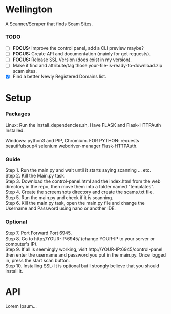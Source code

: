 # Wellington
A Scanner/Scraper that finds Scam Sites.
### TODO
- [ ] **FOCUS:** Improve the control panel, add a CLI preview maybe?
- [ ] **FOCUS:** Create API and documentation (mainly for get requests).
- [ ] **FOCUS:** Release SSL Version (does exist in my version).
- [ ] Make it find and attribute/tag those your-file-is-ready-to-download.zip scam sites.
- [x] Find a better Newly Registered Domains list.

# Setup
### Packages
Linux: Run the install_dependencies.sh, Have FLASK and Flask-HTTPAuth Installed.  
  
Windows: python3 and PIP, Chromium. FOR PYTHON: requests beautifulsoup4 selenium webdriver-manager Flask-HTTPAuth.  
### Guide
Step 1. Run the main.py and wait until it starts saying scanning ... etc.  
Step 2. Kill the Main.py task.  
Step 3. Download the control-panel.html and the index.html from the web directory in the repo, then move them into a folder named "templates".  
Step 4. Create the screenshots directory and create the scams.txt file.  
Step 5. Run the main.py and check if it is scanning.  
Step 6. Kill the main.py task, open the main.py file and change the Username and Password using nano or another IDE.  
### Optional
Step 7. Port Forward Port 6945.  
Step 8. Go to http://YOUR-IP:6945/ (change YOUR-IP to your server or computer's IP).  
Step 9. If all is seemingly working, visit http://YOUR-IP:6945/control-panel then enter the username and password you put in the main.py. Once logged in, press the start scan button.  
Step 10. Installing SSL: It is optional but I strongly believe that you should install it.  
# API
Lorem Ipsum...
